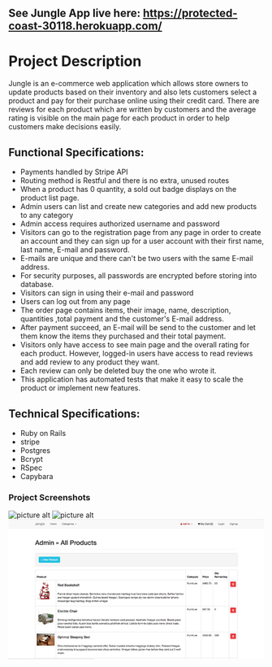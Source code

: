 ## See Jungle App live here: https://protected-coast-30118.herokuapp.com/
# Project Description
Jungle is an e-commerce web application which allows store owners to update products based on their inventory and also lets customers select a product and pay for their purchase online using their credit card. There are reviews for each product which are written by customers and the average rating is visible on the main page for each product in order to help customers make decisions easily.
## Functional Specifications:
* Payments handled by Stripe API
* Routing method is Restful and there is no extra, unused routes
* When a product has 0 quantity, a sold out badge displays on the product list page.
* Admin users can list and create new categories and add new products to any category
* Admin access requires authorized username and password
* Visitors can go to the registration page from any page in order to create an account and they can sign up for a user account with their first name, last name, E-mail and password.
* E-mails are unique and there can't be two users with the same E-mail address.
* For security purposes, all passwords are encrypted before storing into database.
* Visitors can sign in using their e-mail and password
* Users can log out from any page
* The order page contains items, their image, name, description, quantities ,total payment and the customer's E-mail address.
* After payment succeed, an E-mail will be send to the customer and let them know the items they purchased and their total payment.
* Visitors only have access to see main page and the overall rating for each product. However, logged-in users have access to read reviews and add review to any product they want.
* Each review can only be deleted buy the one who wrote it.
* This application has automated tests that make it easy to scale the product or implement new features.

## Technical Specifications:
* Ruby on Rails
* stripe
* Postgres
* Bcrypt
* RSpec
* Capybara

### Project Screenshots
![picture alt](https://raw.github.com/sadooghi/jungle-rails/master/screenshot/all-products.png "main_page")
![picture alt](https://raw.github.com/sadooghi/jungle-rails/master/screenshot/one_product.png "each_product_page")
![picture alt](https://raw.githubusercontent.com/sadooghi/jungle-rails/master/screenshot/Admin-products.png "admin_page")
